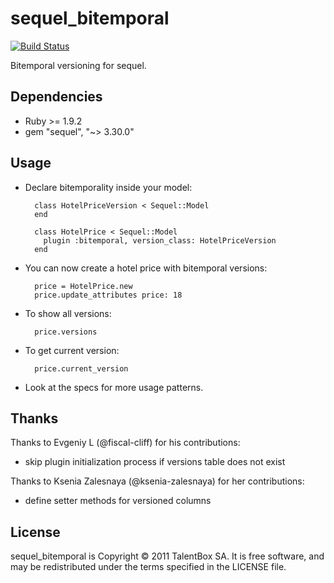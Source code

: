 sequel_bitemporal
=================

[![Build Status](https://travis-ci.org/TalentBox/sequel_bitemporal.png?branch=master)](https://travis-ci.org/TalentBox/sequel_bitemporal)

Bitemporal versioning for sequel.

Dependencies
------------

* Ruby >= 1.9.2
* gem "sequel", "~> 3.30.0"

Usage
-----

* Declare bitemporality inside your model:

        class HotelPriceVersion < Sequel::Model
        end

        class HotelPrice < Sequel::Model
          plugin :bitemporal, version_class: HotelPriceVersion
        end

* You can now create a hotel price with bitemporal versions:

        price = HotelPrice.new
        price.update_attributes price: 18

* To show all versions:

        price.versions

* To get current version:

        price.current_version

* Look at the specs for more usage patterns.

Thanks
------

Thanks to Evgeniy L (@fiscal-cliff) for his contributions:
- skip plugin initialization process if versions table does not exist

Thanks to Ksenia Zalesnaya (@ksenia-zalesnaya) for her contributions:
- define setter methods for versioned columns

License
-------

sequel_bitemporal is Copyright © 2011 TalentBox SA. It is free software, and may be redistributed under the terms specified in the LICENSE file.
